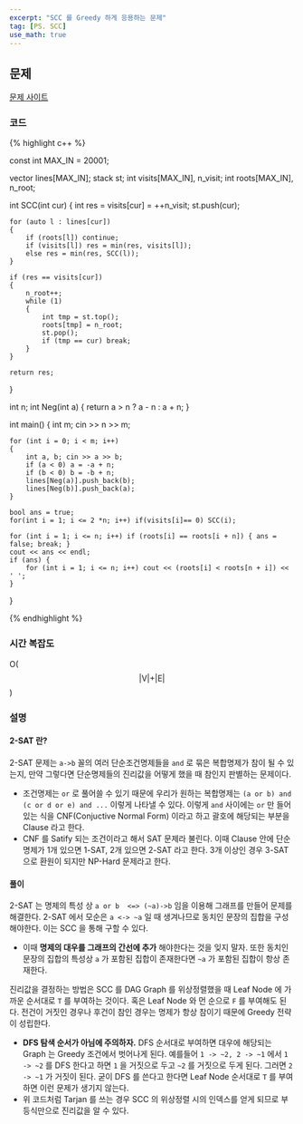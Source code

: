 ```yaml
---
excerpt: "SCC 를 Greedy 하게 응용하는 문제"
tag: [PS. SCC]
use_math: true
---
```


## 문제

[문제 사이트](https://www.acmicpc.net/problem/11281)

### 코드

{% highlight c++ %}

const int MAX_IN = 20001;

vector<int> lines[MAX_IN];
stack<int> st;
int visits[MAX_IN], n_visit;
int roots[MAX_IN], n_root;

int SCC(int cur)
{
	int res = visits[cur] = ++n_visit;
	st.push(cur);

	for (auto l : lines[cur])
	{
		if (roots[l]) continue;
		if (visits[l]) res = min(res, visits[l]);
		else res = min(res, SCC(l));
	}

	if (res == visits[cur])
	{
        n_root++;
		while (1)
		{
			int tmp = st.top();
			roots[tmp] = n_root;
			st.pop();
			if (tmp == cur) break;
		}
	}

	return res;
}

int n;
int Neg(int a) { return a > n ? a - n : a + n; }

int main()
{
	int m; cin >> n >> m;

	for (int i = 0; i < m; i++)
	{
		int a, b; cin >> a >> b;
		if (a < 0) a = -a + n;
		if (b < 0) b = -b + n;
		lines[Neg(a)].push_back(b);
		lines[Neg(b)].push_back(a);
	}

	bool ans = true;
	for(int i = 1; i <= 2 *n; i++) if(visits[i]== 0) SCC(i);

	for (int i = 1; i <= n; i++) if (roots[i] == roots[i + n]) { ans = false; break; }
	cout << ans << endl;
	if (ans) {
		for (int i = 1; i <= n; i++) cout << (roots[i] < roots[n + i]) << ' ';
	}
}

{% endhighlight %}


### 시간 복잡도

O($$ \vert \mathrm{V} \vert + \vert \mathrm{E} \vert $$)

### 설명

#### 2-SAT 란?
2-SAT 문제는 ```a->b``` 꼴의 여러 단순조건명제들을 ```and``` 로 묶은 복합명제가 참이 될 수 있는지, 만약 그렇다면 단순명제들의 진리값을 어떻게 했을 때 참인지 판별하는 문제이다.
+ 조건명제는 ```or``` 로 풀어쓸 수 있기 때문에 우리가 원하는 복합명제는 ```(a or b) and (c or d or e) and ...``` 이렇게 나타낼 수 있다. 이렇게 ```and``` 사이에는 ```or``` 만 들어있는 식을 CNF(Conjuctive Normal Form) 이라고 하고 괄호에 해당되는 부분을 Clause 라고 한다. 
+ CNF 를 Satify 되는 조건이라고 해서 SAT 문제라 불린다. 이때 Clause 안에 단순명제가 1개 있으면 1-SAT, 2개 있으면 2-SAT 라고 한다. 3개 이상인 경우 3-SAT 으로 환원이 되지만 NP-Hard 문제라고 한다.

#### 풀이

2-SAT 는 명제의 특성 상 ```a or b  <=> (~a)->b``` 임을 이용해 그래프를 만들어 문제를 해결한다. 2-SAT 에서 모순은 ```a <-> ~a``` 일 때 생겨나므로 동치인 문장의 집합을 구성해야한다. 이는 SCC 을 통해 구할 수 있다.
+ 이때 __명제의 대우를 그래프의 간선에 추가__ 해야한다는 것을 잊지 말자. 또한 동치인 문장의 집합의 특성상 ```a``` 가 포함된 집합이 존재한다면 ```~a``` 가 포함된 집합이 항상 존재한다.

진리값을 결정하는 방법은 SCC 를 DAG Graph 를 위상정렬했을 때 Leaf Node 에 가까운 순서대로 ```T``` 를 부여하는 것이다. 혹은 Leaf Node 와 먼 순으로 ```F``` 를 부여해도 된다. 전건이 거짓인 경우나 후건이 참인 경우는 명제가 항상 참이기 때문에 Greedy 전략이 성립한다.
+ __DFS 탐색 순서가 아님에 주의하자.__ DFS 순서대로 부여하면 대우에 해당되는 Graph 는 Greedy 조건에서 벗어나게 된다. 예를들어  ```1 -> ~2, 2 -> ~1``` 에서 ```1 -> ~2``` 를 DFS 한다고 하면  ```1``` 을 거짓으로 두고 ```~2``` 를 거짓으로 두게 된다. 그러면 ```2 -> ~1``` 가 거짓이 된다. 굳이 DFS 를 쓴다고 한다면 Leaf Node 순서대로 ```T``` 를 부여하면 이런 문제가 생기지 않는다.
+ 위 코드처럼 Tarjan 를 쓰는 경우 SCC 의 위상정렬 시의 인덱스를 얻게 되므로 부등식만으로 진리값을 알 수 있다. 